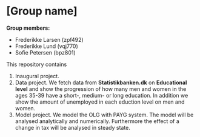 # \[Group name\]

**Group members:**
- Frederikke Larsen (zpf492)
- Frederikke Lund (vqj770)
- Sofie Petersen (bpz801)

This repository contains  
1. Inaugural project. 
2. Data project. We fetch data from **Statistikbanken.dk** on **Educational level** and show the progression of how many  men and women in the ages 35-39 have a short-, medium- or long education. In addition we show the amount of unemployed in each eduction level on men and women. 
3. Model project. We model the OLG with PAYG system. The model will be analysed analytically and numerically. Furthermore the effect of a change in tax will be analysed in steady state. 
